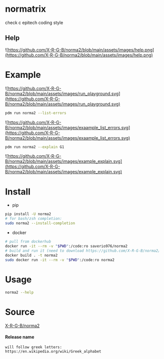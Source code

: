 # normatrix

check c epitech coding style

## Help

![https://github.com/X-R-G-B/norma2/blob/main/assets/images/help.png](https://github.com/X-R-G-B/norma2/blob/main/assets/images/help.png)

# Example

![https://github.com/X-R-G-B/norma2/blob/main/assets/images/run_playground.svg](https://github.com/X-R-G-B/norma2/blob/main/assets/images/run_playground.svg)

```bash
pdm run norma2 --list-errors
```
![https://github.com/X-R-G-B/norma2/blob/main/assets/images/exaample_list_errors.svg](https://github.com/X-R-G-B/norma2/blob/main/assets/images/exaample_list_errors.svg)

```bash
pdm run norma2 --explain G1
```
![https://github.com/X-R-G-B/norma2/blob/main/assets/images/example_explain.svg](https://github.com/X-R-G-B/norma2/blob/main/assets/images/example_explain.svg)

# Install

- pip

```bash
pip install -U norma2
# for bash/zsh completion:
sudo norma2 --install-completion
```

- docker

```bash
# pull from dockerhub
docker run -it --rm -v "$PWD":/code:ro saverio976/norma2
# build and run it (need to download https://github.com/X-R-G-B/norma2/blob/main/Dockerfile)
docker build . -t norma2
sudo docker run -it --rm -v "$PWD":/code:ro norma2
```

# Usage

```bash
norma2 --help
```

# Source

[X-R-G-B/norma2](https://github.com/X-R-G-B/norma2)



#### Release name
```
will follow greek letters: https://en.wikipedia.org/wiki/Greek_alphabet
```
